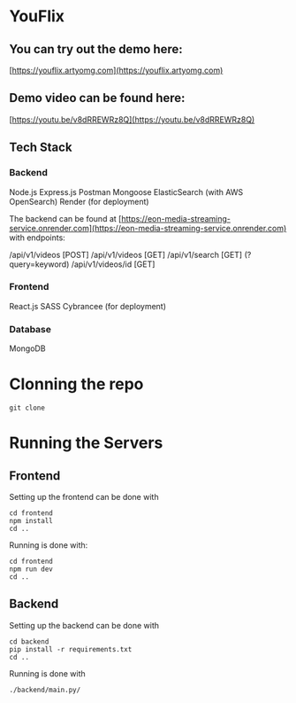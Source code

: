 # YouFlix

## You can try out the demo here:

[https://youflix.artyomg.com](https://youflix.artyomg.com)

## Demo video can be found here:

[https://youtu.be/v8dRREWRz8Q](https://youtu.be/v8dRREWRz8Q)


## Tech Stack

### Backend

Node.js
Express.js
Postman
Mongoose
ElasticSearch (with AWS OpenSearch)
Render (for deployment)

The backend can be found at [https://eon-media-streaming-service.onrender.com](https://eon-media-streaming-service.onrender.com) with endpoints:

/api/v1/videos [POST]
/api/v1/videos [GET]
/api/v1/search [GET] (?query=keyword)
/api/v1/videos/id [GET]

### Frontend

React.js
SASS
Cybrancee (for deployment)

### Database

MongoDB


# Clonning the repo

```
git clone
```

# Running the Servers

## Frontend

Setting up the frontend can be done with

```
cd frontend
npm install
cd ..
```

Running is done with:

```
cd frontend
npm run dev
cd ..
```

## Backend

Setting up the backend can be done with

```
cd backend
pip install -r requirements.txt
cd ..
```

Running is done with

```
./backend/main.py/
```